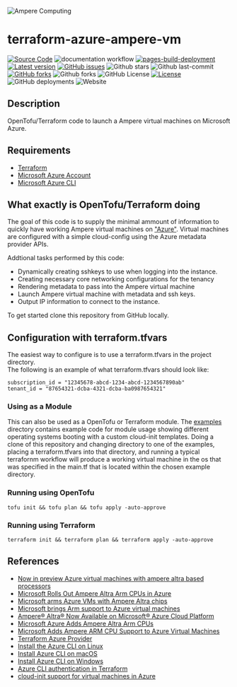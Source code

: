 ![Ampere Computing](https://avatars2.githubusercontent.com/u/34519842?s=400&u=1d29afaac44f477cbb0226139ec83f73faefe154&v=4)

# terraform-azure-ampere-vm

[![Source Code](https://img.shields.io/badge/source-GitHub-blue.svg?style=flat)](https://github.com/AmpereComputing/terraform-azure-ampere-vm)
![documentation workflow](https://github.com/AmpereComputing/terraform-azure-ampere-vm/actions/workflows/documentation.yml/badge.svg?label=build&style=flat-square&branch=main)
[![pages-build-deployment](https://github.com/AmpereComputing/terraform-gcp-ampere-t2a/actions/workflows/pages/pages-build-deployment/badge.svg)](https://github.com/AmpereComputing/terraform-gcp-ampere-t2a/actions/workflows/pages/pages-build-deployment)
[![Latest version](https://img.shields.io/github/tag/AmpereComputing/terraform-azure-ampere-vm.svg?label=release&style=flat&maxAge=3600)](https://github.com/AmpereComputing/terraform-azure-ampere-vm/tags)
[![GitHub issues](https://img.shields.io/github/issues/AmpereComputing/terraform-azure-ampere-vm.svg)](https://github.com/AmpereComputing/terraform-azure-ampere-vm/issues)
![Github stars](https://badgen.net/github/stars/AmpereComputing/terraform-azure-ampere-vm?icon=github&label=stars)
![Github last-commit](https://img.shields.io/github/last-commit/AmpereComputing/terraform-azure-ampere-vm)
[![GitHub forks](https://img.shields.io/github/forks/AmpereComputing/terraform-azure-ampere-vm.svg)](https://github.com/AmpereComputing/terraform-azure-ampere-vm/network)
![Github forks](https://badgen.net/github/forks/AmpereComputing/terraform-azure-ampere-vm?icon=github&label=forks)
![GitHub License](https://img.shields.io/github/license/AmpereComputing/terraform-azure-ampere-vm)
[![License](https://img.shields.io/badge/License-Apache%202.0-blue.svg)](https://opensource.org/licenses/Apache-2.0)
![GitHub deployments](https://img.shields.io/github/deployments/AmpereComputing/terraform-azure-ampere-vm/github-pages)
![Website](https://img.shields.io/website?url=https%3A%2F%2Famperecomputing.github.io/terraform-azure-ampere-vm)

## Description

OpenTofu/Terraform code to launch a Ampere virtual machines on Microsoft Azure.

## Requirements

 * [Terraform](https://www.terraform.io/downloads.html)
 * [Microsoft Azure Account](https://azure.microsoft.com/en-us/)
 * [Microsoft Azure CLI](https://registry.terraform.io/providers/hashicorp/azurerm/latest/docs/guides/azure_cli)

## What exactly is OpenTofu/Terraform doing

The goal of this code is to supply the minimal ammount of information to quickly have working Ampere virtual machines on ["Azure"](https://azure.microsoft.com/en-us/).
Virtual machines are configured with a simple cloud-config using the Azure metadata provider APIs.

Addtional tasks performed by this code:

* Dynamically creating sshkeys to use when logging into the instance.
* Creating necessary core networking configurations for the tenancy
* Rendering metadata to pass into the Ampere virtual machine
* Launch Ampere virtual machine with metadata and ssh keys.
* Output IP information to connect to the instance.

To get started clone this repository from GitHub locally.

## Configuration with terraform.tfvars

The easiest way to configure is to use a terraform.tfvars in the project directory.  
The following is an example of what terraform.tfvars should look like:

```
subscription_id = "12345678-abcd-1234-abcd-1234567890ab"
tenant_id = "87654321-dcba-4321-dcba-ba0987654321"
```
### Using as a Module

This can also be used as a OpenTofu or Terraform module.   The [examples](examples) directory contains example code for module usage showing different operating systems booting with a custom cloud-init templates.   Doing a clone of this repository and changing directory to one of the examples, placing a terraform.tfvars into that directory, and running a typical terrafornm workflow will produce a working virtual machine in the os that was specified in the main.tf that is located within the chosen example directory.

### Running using OpenTofu

```
tofu init && tofu plan && tofu apply -auto-approve
```

### Running using Terraform

```
terraform init && terraform plan && terraform apply -auto-approve
```

<!-- BEGIN_TF_DOCS -->
<!-- END_TF_DOCS -->

## References

* [Now in preview Azure virtual machines with ampere altra based processors](https://azure.microsoft.com/en-us/blog/now-in-preview-azure-virtual-machines-with-ampere-altra-armbased-processors)
* [Microsoft Rolls Out Ampere Altra Arm CPUs in Azure](https://www.hpcwire.com/2022/04/05/microsoft-rolls-out-ampere-altra-arm-cpus-in-azure/)
* [Microsoft arms Azure VMs with Ampere Altra chips](https://www.theregister.com/2022/04/05/microsoft_ampere_azure_vm/)
* [Microsoft brings Arm support to Azure virtual machines](https://www.zdnet.com/article/microsoft-brings-arm-support-to-azure-virtual-machines/)
* [Ampere® Altra® Now Available on Microsoft® Azure Cloud Platform](https://amperecomputing.com/blogs/2022-04-04/ampere-altra-now-available-on-microsoft-azure-cloud-platform.html)
* [Microsoft Azure Adds Ampere Altra Arm CPUs](https://www.servethehome.com/microsoft-azure-adds-ampere-altra-arm-cpus/)
* [Microsoft Adds Ampere ARM CPU Support to Azure Virtual Machines](https://petri.com/microsoft-adds-ampere-arm-cpu-support-to-azure-virtual-machines/)
* [Terraform Azure Provider](https://registry.terraform.io/providers/hashicorp/azurerm/latest/docs)
* [Install the Azure CLI on Linux](https://docs.microsoft.com/en-us/cli/azure/install-azure-cli-linux?pivots=apt)
* [Install Azure CLI on macOS](https://docs.microsoft.com/en-us/cli/azure/install-azure-cli-macos)
* [Install Azure CLI on Windows](https://docs.microsoft.com/en-us/cli/azure/install-azure-cli-windows)
* [Azure CLI authentication in Terraform](https://registry.terraform.io/providers/hashicorp/azurerm/latest/docs/guides/azure_cli)
* [cloud-init support for virtual machines in Azure](https://docs.microsoft.com/en-us/azure/virtual-machines/linux/using-cloud-init)
